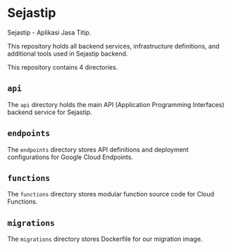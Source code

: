 # Sejastip

Sejastip - Aplikasi Jasa Titip.

This repository holds all backend services, infrastructure definitions, and additional tools used in Sejastip backend.

This repository contains 4 directories.

## `api`

The `api` directory holds the main API (Application Programming Interfaces) backend service for Sejastip.

## `endpoints`

The `endpoints` directory stores API definitions and deployment configurations for Google Cloud Endpoints.

## `functions`

The `functions` directory stores modular function source code for Cloud Functions.

## `migrations`

The `migrations` directory stores Dockerfile for our migration image.
